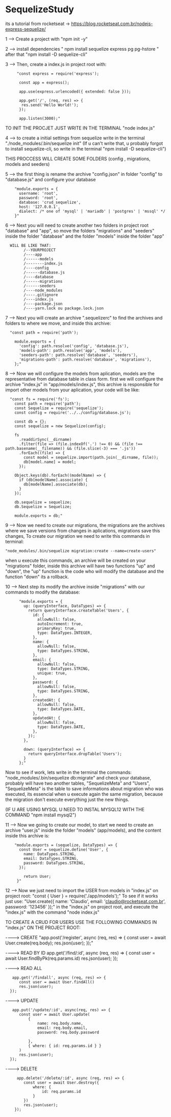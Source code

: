 # SequelizeStudy
its a tutorial from rocketseat -> https://blog.rocketseat.com.br/nodejs-express-sequelize/

1 --> Create a project with "npm init -y"

2 --> install dependencies " npm install sequelize express pg pg-hstore " after that "npm install -D sequelize-cli"

3 --> Then, create a index.js in project root with: 

         "const express = require('express');

          const app = express();

          app.use(express.urlencoded({ extended: false }));

          app.get('/', (req, res) => {
           res.send('Hello World!');
          });

          app.listen(3000);"
          
TO INIT THE PROCJET JUST WRITE IN THE TERMINAL "node index.js"

4 --> to create a initial settings from sequelize write in the terminal "./node_modules/.bin/sequelize init"
(If u can't write that, u probably forgot to install sequelize-cli, so write in the terminal "npm install -D sequelize-cli")

THIS PROCCESS WILL CREATE SOME FOLDERS (config , migrations, models and seeders)

5 --> the first thing is rename the archive "config.json" in folder "config" to "database.js" and configure your database

        "module.exports = {
          username: 'root',
          password: 'root',
          database: 'crud_sequelize',
          host: '127.0.0.1',
          dialect: /* one of 'mysql' | 'mariadb' | 'postgres' | 'mssql' */
        }"
        

6 --> Next you will need to create another two folders in project root "database" and "app", so move the folders "migrations" and 
"seeders" inside the folder "database" and the folder "models" inside the folder "app"

      WILL BE LIKE THAT:
            /--YOURPROJECT
            /----app
            /------models
            /--------index.js
            /----config
            /------database.js
            /----database
            /------migrations
            /------seeders
            /----node_modules
            /----.gitignore
            /----index.js
            /----package.json
            /----yarn.lock ou package.lock.json
            
7 --> Next you will create an archive ".sequelizerc" to find the archives and folders to where we move, and inside this archive:
      
      "const path = require('path');

        module.exports = {
          'config': path.resolve('config', 'database.js'),
          'models-path': path.resolve('app', 'models'),
          'seeders-path': path.resolve('database', 'seeders'),
          'migrations-path': path.resolve('database', 'migrations'),
        };"
        
        
        
8 --> Now we will configure the models from aplication, models are the representative from database table in class form.
first we will configure the archive "index.js" in "app/models/index.js", this archive is responsible for import other models from 
your aplication, your code will be like:

      "const fs = require('fs');
        const path = require('path');
        const Sequelize = require('sequelize');
        const config = require('../../config/database.js');

        const db = {};
        const sequelize = new Sequelize(config);

        fs
          .readdirSync(__dirname)
          .filter(file => (file.indexOf('.') !== 0) && (file !== path.basename(__filename)) && (file.slice(-3) === '.js'))
          .forEach((file) => {
            const model = sequelize.import(path.join(__dirname, file));
            db[model.name] = model;
          });

        Object.keys(db).forEach((modelName) => {
          if (db[modelName].associate) {
            db[modelName].associate(db);
          }
        });

        db.sequelize = sequelize;
        db.Sequelize = Sequelize;

        module.exports = db;"
        
  
  
9 --> Now we need to create our migrations, the migrations are the archives where we save versions from changes in aplications,
migrations save this changes, To create our migration we need to write this commands in terminal:
    
    "node_modules/.bin/sequelize migration:create --name=create-users"
    
when u execute this commands, an archive will be created on your "migrations" folder, inside this archive will have two functions "up" 
and "down", the "up" function is the code who will modify the database and the function "down" its a rollback.


10 --> Next step its modify the archive inside "migrations" with our commands to modify the database:

          "module.exports = {
            up: (queryInterface, DataTypes) => {
              return queryInterface.createTable('Users', {
                id: {
                  allowNull: false,
                  autoIncrement: true,
                  primaryKey: true,
                  type: DataTypes.INTEGER,
                },
                name: {
                  allowNull: false,
                  type: DataTypes.STRING,
                },
                email: {
                  allowNull: false,
                  type: DataTypes.STRING,
                  unique: true,
                },
                password: {
                  allowNull: false,
                  type: DataTypes.STRING,
                },
                createdAt: {
                  allowNull: false,
                  type: DataTypes.DATE,
                },
                updatedAt: {
                  allowNull: false,
                  type: DataTypes.DATE,
                },
              });
            },

            down: (queryInterface) => {
              return queryInterface.dropTable('Users');
            }
          };"
          
          
Now to see if work, lets write in the terminal the commands: "node_modules/.bin/sequelize db:migrate" and check your database, probably
will have two another tables, "SequelizeMeta" and "Users", "SequelizeMeta" is the table to save informations about migration who was
executed, its essencial when u execute again the same migration, because the migration don't execute everything just the new things.

(IF U ARE USING MYSQL U NEED TO INSTAL MYSQL12 WITH THE COMMAND "npm install mysql2")


11 --> Now we going to create our model, to start we need to create an archive "user.js" inside the folder "models" (app/models),
and the content inside this archive is:

        "module.exports = (sequelize, DataTypes) => {
          const User = sequelize.define('User', {
            name: DataTypes.STRING,
            email: DataTypes.STRING,
            password: DataTypes.STRING,
          });

            return User;
         }"
   
  
12 --> Now we just need to import the USER from models in "index.js" on project root: "const { User } = require('./app/models');"
To see if it works just use: "User.create({ name: 'Claudio', email: 'claudio@rocketseat.com.br', password: '123456' });" 
in the "index.js" on project root, and execute the "index.js" with the command "node index.js"

TO CREATE A CRUD FOR USERS USE THE FOLLOWING COMMANDS IN "index.js" ON THE PROJECT ROOT:

 ----> CREATE
      "app.post('/register', async (req, res) => {
          const user = await User.create(req.body);
          res.json(user);
        });" 
        
       
 ----> READ BY ID
        app.get('/find/:id', async (req, res) => {
            const user = await User.findByPk(req.params.id)
            res.json(user);
        });
        
        
 ----> READ ALL
 
       app.get('/findall', async (req, res) => {
          const user = await User.findAll()
          res.json(user);
      });
      
      
 ----> UPDATE
 
       app.put('/update/:id', async(req, res) => {
          const user = await User.update(
              {
                  name: req.body.name,
                  email: req.body.email,
                  password: req.body.password

              },
              { where: { id: req.params.id } }
          )
          res.json(user);
      });
      
      
 ----> DELETE
 
         app.delete('/delete/:id', async (req, res) => {
            const user = await User.destroy({
                where: {
                    id: req.params.id
                }
            })
            res.json(user);
        });
